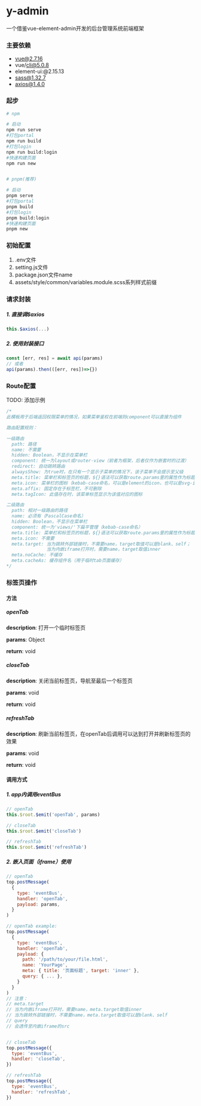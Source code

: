 # y-admin

一个借鉴vue-element-admin开发的后台管理系统前端框架



### 主要依赖

- vue@2.7.16
- vue/cli@5.0.8
- element-ui:@2.15.13
- sass@1.32.7
- axios@1.4.0



### 起步

```bash
# npm

# 启动
npm run serve
#打包portal
npm run build
#打包login
npm run build:login
#快速构建页面
npm run new


# pnpm(推荐)

# 启动
pnpm serve
#打包portal
pnpm build
#打包login
pnpm build:login
#快速构建页面
pnpm new
```



### 初始配置

1. .env文件
2. setting.js文件
3. package.json文件name 
4. assets/style/common/variables.module.scss系列样式前缀



### 请求封装

##### 1. 直接调$axios

```js
this.$axios(...)
```



##### 2. 使用封装接口

```js
const [err, res] = await api(params)
// 或者
api(params).then(([err, res])=>{})
```



### Route配置

TODO: 添加示例

```js
/* 
此模板用于后端返回权限菜单的情况，如果菜单鉴权在前端则component可以直接为组件

路由配置规则：

一级路由
  path: 路径
  name: 不需要
  hidden: Boolean，不显示在菜单栏
  component: 统一为layout或router-view（前者为框架，后者仅作为嵌套时的过渡）
  redirect: 自动跳转路由
  alwaysShow: 为true时，在只有一个显示子菜单的情况下，该子菜单不会提示至父级
  meta.title: 菜单栏和标签页的标题，${}语法可以获取route.params里的属性作为标题变量
  meta.icon: 菜单栏的图标（kebab-case命名，可以是element的icon，也可以是svg-icon）
  meta.affix: 固定存在于标签栏，不可删除
  meta.tagIcon: 此值存在时，该菜单标签显示为该值对应的图标

二级路由
  path: 相对一级路由的路径
  name: 必须有（PascalCase命名）
  hidden: Boolean，不显示在菜单栏
  component: 统一为'views/'下扁平管理（kebab-case命名）
  meta.title: 菜单栏和标签页的标题，${}语法可以获取route.params里的属性作为标题变量
  meta.icon: 不需要
  meta.target: 当为跳转外部链接时，不需要name，target取值可以是blank、self；
               当为内嵌iframe打开时，需要name，target取值inner
  meta.noCache: 不缓存
  meta.cacheAs: 缓存组件名（用于临时tab页面缓存）
*/
```



### 标签页操作



#### 方法


##### openTab
**description**: 打开一个临时标签页

**params**: Object<Route>

**return**: void



##### closeTab
**description**: 关闭当前标签页，导航至最后一个标签页

**params**: void

**return**: void



##### refreshTab

**description**: 刷新当前标签页，在openTab后调用可以达到打开并刷新标签页的效果

**params**: void

**return**: void



#### 调用方式

##### 1. app内调用eventBus

```js
// openTab
this.$root.$emit('openTab', params)

// closeTab
this.$root.$emit('closeTab')

// refreshTab
this.$root.$emit('refreshTab')
```



##### 2. 嵌入页面（iframe）使用

```js
// openTab
top.postMessage(
  {
    type: 'eventBus',
    handler: 'openTab',
    payload: params,
  }
)

// openTab example:
top.postMessage(
  {
    type: 'eventBus',
    handler: 'openTab',
    payload: {
      path: '/path/to/your/file.html',
      name: 'YourPage',
      meta: { title: '页面标题', target: 'inner' },
      query: { ... },
    }
  }
)
// 注意：
// meta.target
// 当为内嵌iframe打开时，需要name，meta.target取值inner
// 当为跳转外部链接时，不需要name，meta.target取值可以是blank、self
// query
// 会透传至内嵌iframe的src


// closeTab
top.postMessage({
  type: 'eventBus',
  handler: 'closeTab',
})

// refreshTab
top.postMessage({
  type: 'eventBus',
  handler: 'refreshTab',
})
```